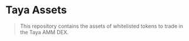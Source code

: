 # Taya Assets

> This repository contains the assets of whitelisted tokens to trade in the Taya AMM DEX.